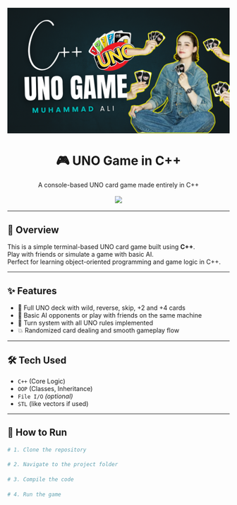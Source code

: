 ![logo](https://github.com/WrittenByAli/UNO-by-Ali/blob/main/uno%20redme.png)
<h1 align="center">🎮 UNO Game in C++</h1>
<p align="center">
  A console-based UNO card game made entirely in C++  
  <br><br>
  <img src="https://media.tenor.com/qyxtT_dTbZ8AAAAC/uno-card-game.gif" width="300">
</p>

---

## 🧾 Overview

This is a simple terminal-based UNO card game built using **C++**.  
Play with friends or simulate a game with basic AI.  
Perfect for learning object-oriented programming and game logic in C++.

---

## ✨ Features

- 🎴 Full UNO deck with wild, reverse, skip, +2 and +4 cards
- 🤖 Basic AI opponents or play with friends on the same machine
- 🔁 Turn system with all UNO rules implemented
- 💥 Randomized card dealing and smooth gameplay flow

---

## 🛠️ Tech Used

- `C++` (Core Logic)
- `OOP` (Classes, Inheritance)
- `File I/O` *(optional)*
- `STL` (like vectors if used)

---

## 🚀 How to Run

```bash
# 1. Clone the repository

# 2. Navigate to the project folder

# 3. Compile the code

# 4. Run the game


